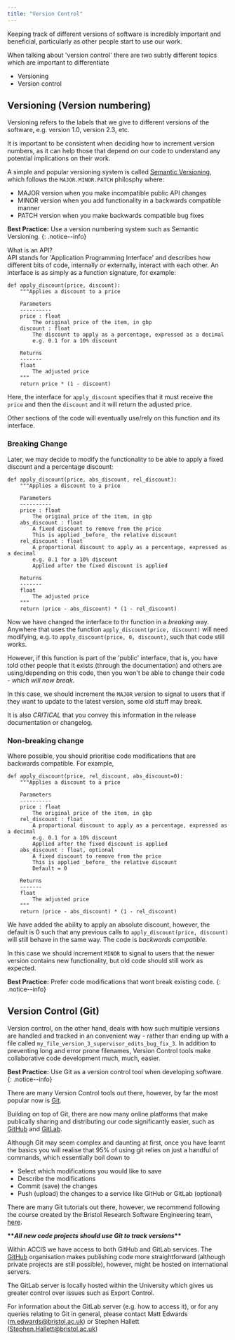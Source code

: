 ```yaml
---
title: "Version Control"
---
```


Keeping track of different versions of software is incredibly important and 
beneficial, particularly as other people start to use our work. 

When talking about 'version control' there are two subtly different topics 
which are important to differentiate

* Versioning
* Version control

## Versioning (Version numbering)
Versioning refers to the labels that we give to different versions of the 
software, e.g. version 1.0, version 2.3, etc.

It is important to be consistent when deciding how to increment version numbers,
as it can help those that depend on our code to understand any potential 
implications on their work. 

A simple and popular versioning system is called 
[Semantic Versioning](https://semver.org/), which follows the 
`MAJOR.MINOR.PATCH` philosphy where:

* MAJOR version when you make incompatible public API changes
* MINOR version when you add functionality in a backwards compatible manner
* PATCH version when you make backwards compatible bug fixes

**Best Practice:** Use a version numbering system such as Semantic Versioning.
{: .notice--info}

What is an API?  
API stands for 'Application Programming Interface' and describes how different
bits of code, internally _or_ externally, interact with each other. 
An interface is as simply as a function signature, for example:

    def apply_discount(price, discount):
        """Applies a discount to a price

        Parameters
        ----------
        price : float
            The original price of the item, in gbp
        discount : float
            The discount to apply as a percentage, expressed as a decimal
            e.g. 0.1 for a 10% discount

        Returns
        -------
        float
            The adjusted price
        """
        return price * (1 - discount)

Here, the interface for `apply_discount` specifies that it must receive the 
`price` and then the `discount` and it will return the adjusted price. 

Other sections of the code will eventually use/rely on this function and its
interface. 


### Breaking Change 

Later, we may decide to modify the functionality to be able to apply a fixed
discount and a percentage discount:

    def apply_discount(price, abs_discount, rel_discount):
        """Applies a discount to a price

        Parameters
        ----------
        price : float
            The original price of the item, in gbp
        abs_discount : float
            A fixed discount to remove from the price
            This is applied _before_ the relative discount
        rel_discount : float
            A proportional discount to apply as a percentage, expressed as a decimal
            e.g. 0.1 for a 10% discount
            Applied after the fixed discount is applied

        Returns
        -------
        float
            The adjusted price
        """
        return (price - abs_discount) * (1 - rel_discount)

Now we have changed the interface to thr function in a _breaking_ way. Anywhere
that uses the function `apply_discount(price, discount)` will need modifying, 
e.g. to `apply_discount(price, 0, discount)`, such that code still works. 

However, if this function is part of the 'public' interface, that is, you have
told other people that it exists (through the documentation) and others are 
using/depending on this code, then you won't be able to change their code - 
_which will now break_.

In this case, we should increment the `MAJOR` version to signal to users that
if they want to update to the latest version, some old stuff may break.

It is also *_CRITICAL_* that you convey this information in the release 
documentation or changelog. 

### Non-breaking change
Where possible, you should prioritise code modifications that are backwards 
compatible. For example, 

    def apply_discount(price, rel_discount, abs_discount=0):
        """Applies a discount to a price

        Parameters
        ----------
        price : float
            The original price of the item, in gbp
        rel_discount : float
            A proportional discount to apply as a percentage, expressed as a decimal
            e.g. 0.1 for a 10% discount
            Applied after the fixed discount is applied
        abs_discount : float, optional
            A fixed discount to remove from the price
            This is applied _before_ the relative discount
            Default = 0

        Returns
        -------
        float
            The adjusted price
        """
        return (price - abs_discount) * (1 - rel_discount)

We have added the ability to apply an absolute discount, however, the default
is 0 such that any previous calls to `apply_discount(price, discount)` will
still behave in the same way. The code is _backwards compatible_. 

In this case we should increment `MINOR` to signal to users that the newer 
version contains new functionality, but old code should still work as expected. 

**Best Practice:** Prefer code modifications that wont break existing code.
{: .notice--info}


## Version Control (Git)
Version control, on the other hand, deals with how such multiple versions are 
handled and tracked in an convenient way - rather than ending up with a file 
called `my_file_version_3_supervisor_edits_bug_fix_3`. 
In addition to preventing long and error prone filenames, Version Control 
tools make collaborative code development much, much, easier.

**Best Practice:** Use Git as a version control tool when developing software.
{: .notice--info}

There are many Version Control tools out there, however, by far the most 
popular now is [Git](https://git-scm.com/about). 

Building on top of Git, there are now many online platforms that make publically
sharing and distributing our code significantly easier, such as 
[GitHub](https://github.com/) and [GitLab](https://about.gitlab.com/).

Although Git may seem complex and daunting at first, once you have learnt the
basics you will realise that 95\% of using git relies on just a handful of 
commands, which essentially boil down to
* Select which modifications you would like to save
* Describe the modifications
* Commit (save) the changes
* Push (upload) the changes to a service like GitHub or GitLab (optional)

There are many Git tutorials out there, however, we recommend following the 
course created by the Bristol Research Software Engineering team, 
[here](https://chryswoods.com/introducing_git/).

**\*\*_All new code projects should use Git to track versions_\*\***

Within ACCIS we have access to both GitHub and GitLab services. 
The [GitHub](https://github.com/ACCIS) organisation makes publishing code more
straightforward (although private projects are still possible), however, might 
be hosted on international servers. 

The GitLab server is locally hosted within the University which gives us 
greater control over issues such as Export Control. 

For information about the GitLab server (e.g. how to access it), or for any
queries relating to Git in general, please contact 
Matt Edwards ([m.edwards@bristol.ac.uk](mailto:m.edwards@bristol.ac.uk))
or
Stephen Hallett ([Stephen.Hallett@bristol.ac.uk](mailto:Stephen.Hallett@bristol.ac.uk))












